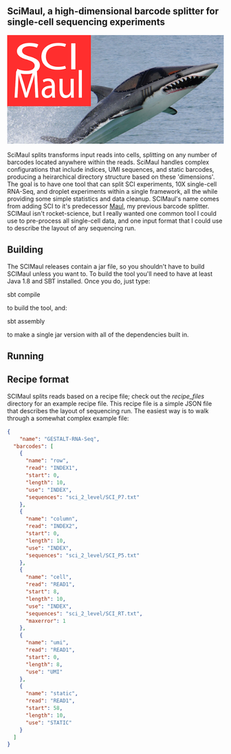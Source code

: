 ## SciMaul, a high-dimensional barcode splitter for single-cell sequencing experiments

<p align="center">
    <img src ="https://github.com/aaronmck/SciMaul/raw/master/images/sci_maul.png" />
</p>

SciMaul splits transforms input reads into cells, splitting on any number of barcodes located anywhere within the reads. SciMaul handles complex configurations that include indices, UMI sequences, and static barcodes, producing a heirarchical directory structure based on these 'dimensions'. The goal is to have one tool that can split SCI experiments, 10X single-cell RNA-Seq, and droplet experiments within a single framework, all the while providing some simple statistics and data cleanup. SCIMaul's name comes from adding SCI to it's predecessor [Maul](https://github.com/aaronmck/Maul), my previous barcode splitter. SCIMaul isn't rocket-science, but I really wanted one common tool I could use to pre-process all single-cell data, and one input format that I could use to describe the layout of any sequencing run. 

## Building
The SCIMaul releases contain a jar file, so you shouldn't have to build SCIMaul unless you want to. To build the tool you'll need to have at least Java 1.8 and SBT installed. Once you do, just type:

sbt compile

to build the tool, and:

sbt assembly

to make a single jar version with all of the dependencies built in.

## Running

## Recipe format

SCIMaul splits reads based on a recipe file; check out the _recipe_files_ directory for an example recipe file. This recipe file is a simple JSON file that describes the layout of sequencing run.  The easiest way is to walk through a somewhat complex example file:

```json
{
    "name": "GESTALT-RNA-Seq",
  "barcodes": [
    {
      "name": "row",
      "read": "INDEX1",
      "start": 0,
      "length": 10,
      "use": "INDEX",
      "sequences": "sci_2_level/SCI_P7.txt"
    },
    {
      "name": "column",
      "read": "INDEX2",
      "start": 0,
      "length": 10,
      "use": "INDEX",
      "sequences": "sci_2_level/SCI_P5.txt"
    },
    {
      "name": "cell",
      "read": "READ1",
      "start": 8,
      "length": 10,
      "use": "INDEX",
      "sequences": "sci_2_level/SCI_RT.txt",
      "maxerror": 1
    },
    {
      "name": "umi",
      "read": "READ1",
      "start": 0,
      "length": 8,
      "use": "UMI"
    },
    {
      "name": "static",
      "read": "READ1",
      "start": 58,
      "length": 10,
      "use": "STATIC"
    }
  ]
}
```



